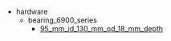 * hardware
  * bearing_6900_series
    * [95_mm_id_130_mm_od_18_mm_depth](hardware/bearing_6900_series/95_mm_id_130_mm_od_18_mm_depth)
